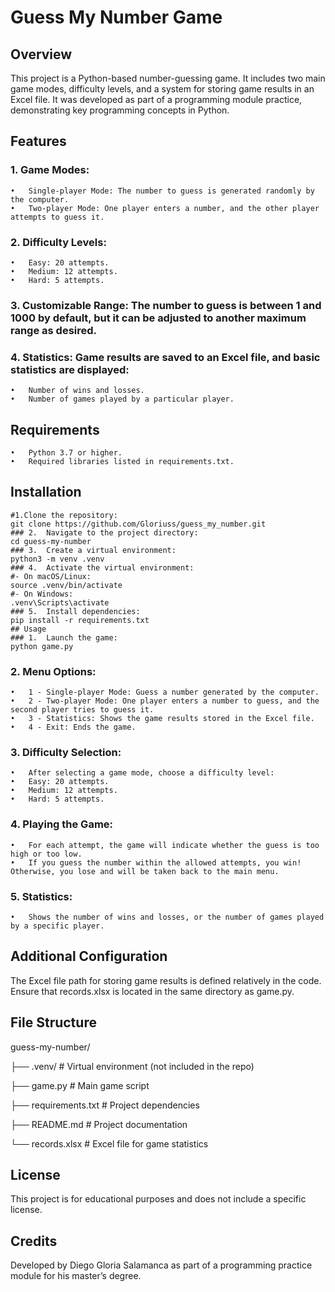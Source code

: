 # Guess My Number Game

## Overview

This project is a Python-based number-guessing game. It includes two main game modes, difficulty levels, and a system for storing game results in an Excel file. It was developed as part of a programming module practice, demonstrating key programming concepts in Python.


## Features

### 1.	Game Modes:
	•	Single-player Mode: The number to guess is generated randomly by the computer.
	•	Two-player Mode: One player enters a number, and the other player attempts to guess it.
### 2.	Difficulty Levels:
	•	Easy: 20 attempts.
	•	Medium: 12 attempts.
	•	Hard: 5 attempts.
### 3.	Customizable Range: The number to guess is between 1 and 1000 by default, but it can be adjusted to another maximum range as desired.
### 4.	Statistics: Game results are saved to an Excel file, and basic statistics are displayed:
	•	Number of wins and losses.
	•	Number of games played by a particular player.

## Requirements

	•	Python 3.7 or higher.
	•	Required libraries listed in requirements.txt.

## Installation

	#1.Clone the repository:
	git clone https://github.com/Gloriuss/guess_my_number.git
	### 2.	Navigate to the project directory:
	cd guess-my-number
	### 3.	Create a virtual environment:
	python3 -m venv .venv
	### 4.	Activate the virtual environment:
	#- On macOS/Linux:
	source .venv/bin/activate
	#- On Windows:
	.venv\Scripts\activate
	### 5.	Install dependencies:
	pip install -r requirements.txt
	## Usage
	### 1.	Launch the game:
	python game.py
 
### 2.	Menu Options:
	•	1 - Single-player Mode: Guess a number generated by the computer.
	•	2 - Two-player Mode: One player enters a number to guess, and the second player tries to guess it.
	•	3 - Statistics: Shows the game results stored in the Excel file.
	•	4 - Exit: Ends the game.
### 3.	Difficulty Selection:
	•	After selecting a game mode, choose a difficulty level:
	•	Easy: 20 attempts.
	•	Medium: 12 attempts.
	•	Hard: 5 attempts.
### 4.	Playing the Game:
	•	For each attempt, the game will indicate whether the guess is too high or too low.
	•	If you guess the number within the allowed attempts, you win! Otherwise, you lose and will be taken back to the main menu.
### 5.	Statistics:
	•	Shows the number of wins and losses, or the number of games played by a specific player.

## Additional Configuration

The Excel file path for storing game results is defined relatively in the code. Ensure that records.xlsx is located in the same directory as game.py.

## File Structure
guess-my-number/

├── .venv/                  # Virtual environment (not included in the repo)

├── game.py                 # Main game script

├── requirements.txt        # Project dependencies

├── README.md               # Project documentation

└── records.xlsx            # Excel file for game statistics

## License

This project is for educational purposes and does not include a specific license.

## Credits

Developed by Diego Gloria Salamanca as part of a programming practice module for his master’s degree.
